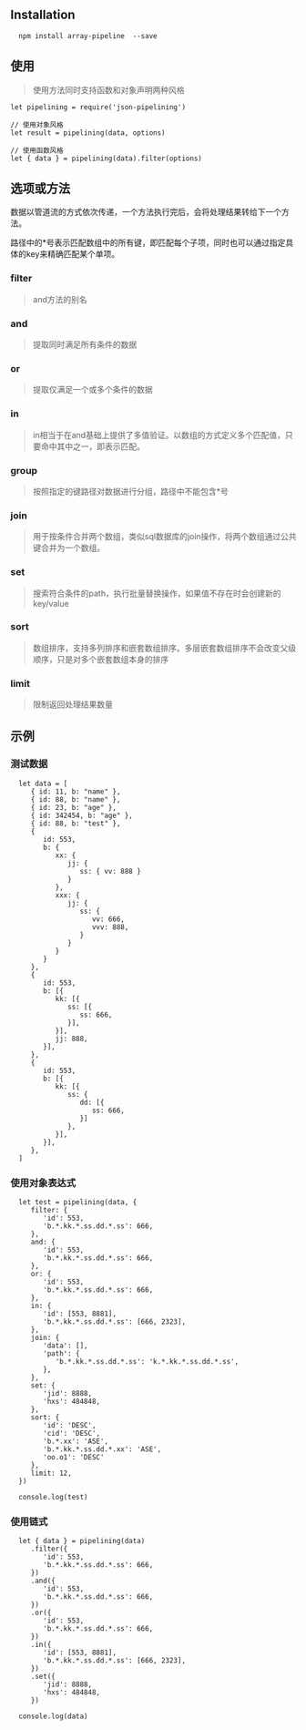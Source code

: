 ## Installation

      npm install array-pipeline  --save

## 使用

> 使用方法同时支持函数和对象声明两种风格

    let pipelining = require('json-pipelining')
   
    // 使用对象风格
    let result = pipelining(data, options)

    // 使用函数风格
    let { data } = pipelining(data).filter(options)

## 选项或方法

数据以管道流的方式依次传递，一个方法执行完后，会将处理结果转给下一个方法。

路径中的*号表示匹配数组中的所有键，即匹配每个子项，同时也可以通过指定具体的key来精确匹配某个单项。

### filter

> and方法的别名

### and

> 提取同时满足所有条件的数据

### or

> 提取仅满足一个或多个条件的数据

### in

> in相当于在and基础上提供了多值验证。以数组的方式定义多个匹配值，只要命中其中之一，即表示匹配。

### group

> 按照指定的键路径对数据进行分组，路径中不能包含*号

### join

> 用于按条件合并两个数组，类似sql数据库的join操作，将两个数组通过公共键合并为一个数组。

### set

> 搜索符合条件的path，执行批量替换操作，如果值不存在时会创建新的key/value

### sort

> 数组排序，支持多列排序和嵌套数组排序。多层嵌套数组排序不会改变父级顺序，只是对多个嵌套数组本身的排序

### limit

> 限制返回处理结果数量

## 示例

### 测试数据

      let data = [
         { id: 11, b: "name" },
         { id: 88, b: "name" },
         { id: 23, b: "age" },
         { id: 342454, b: "age" },
         { id: 88, b: "test" },
         {
            id: 553,
            b: {
               xx: {
                  jj: {
                     ss: { vv: 888 }
                  }
               },
               xxx: {
                  jj: {
                     ss: {
                        vv: 666,
                        vvv: 888,
                     }
                  }
               }
            }
         },
         {
            id: 553,
            b: [{
               kk: [{
                  ss: [{
                     ss: 666,
                  }],
               }],
               jj: 888,
            }],
         },
         {
            id: 553,
            b: [{
               kk: [{
                  ss: {
                     dd: [{
                        ss: 666,
                     }]
                  },
               }],
            }],
         },
      ]

### 使用对象表达式

      let test = pipelining(data, {
         filter: {
            'id': 553,
            'b.*.kk.*.ss.dd.*.ss': 666,
         },
         and: {
            'id': 553,
            'b.*.kk.*.ss.dd.*.ss': 666,
         },
         or: {
            'id': 553,
            'b.*.kk.*.ss.dd.*.ss': 666,
         },
         in: {
            'id': [553, 8881],
            'b.*.kk.*.ss.dd.*.ss': [666, 2323],
         },
         join: {
            'data': [],
            'path': {
               'b.*.kk.*.ss.dd.*.ss': 'k.*.kk.*.ss.dd.*.ss',
            },
         },
         set: {
            'jid': 8888,
            'hxs': 484848,
         },
         sort: {
            'id': 'DESC',
            'cid': 'DESC',
            'b.*.xx': 'ASE',
            'b.*.kk.*.ss.dd.*.xx': 'ASE',
            'oo.o1': 'DESC'
         },
         limit: 12,
      })

      console.log(test)

### 使用链式

      let { data } = pipelining(data)
         .filter({
            'id': 553,
            'b.*.kk.*.ss.dd.*.ss': 666,
         })
         .and({
            'id': 553,
            'b.*.kk.*.ss.dd.*.ss': 666,
         })
         .or({
            'id': 553,
            'b.*.kk.*.ss.dd.*.ss': 666,
         })
         .in({
            'id': [553, 8881],
            'b.*.kk.*.ss.dd.*.ss': [666, 2323],
         })
         .set({
            'jid': 8888,
            'hxs': 484848,
         })

      console.log(data)

